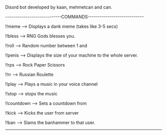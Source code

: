 Disord bot developed by kaan, mehmetcan and can.

----------------------------COMMANDS----------------------------

!!meme -->   Displays a dank meme (takes like 3-5 secs)

!!bless -->   RNG Gods blesses you.

!!roll <number> -->   Random number between 1 and <number>
  
!!penis -->   Displays the size of your machine to the whole server.

!!rps -->   Rock Paper Scissors

!!rr -->   Russian Roulette 

!!play <link> -->   Plays a music in your voice channel

!!stop -->   stops the music

!!countdown <number> -->   Sets a countdown from <number>
  
!!kick <username> -->   Kicks the user from server
  
!!ban <username> -->   Slams the banhammer to that user.

-----------------------------------------------------------------------
